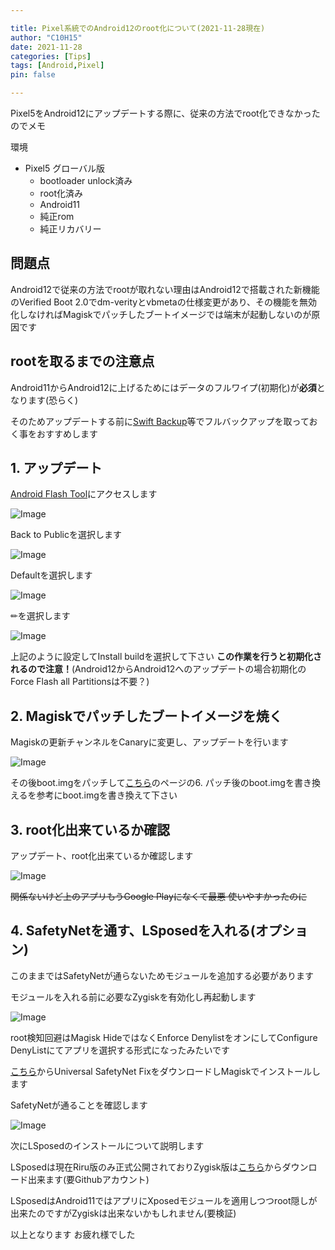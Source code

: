 ```yaml
---

title: Pixel系統でのAndroid12のroot化について(2021-11-28現在)
author: "C10H15"
date: 2021-11-28
categories: [Tips]
tags: [Android,Pixel]
pin: false

---
```


Pixel5をAndroid12にアップデートする際に、従来の方法でroot化できなかったのでメモ

環境

- Pixel5 グローバル版
  - bootloader unlock済み
  - root化済み
  - Android11
  - 純正rom
  - 純正リカバリー

## 問題点

Android12で従来の方法でrootが取れない理由はAndroid12で搭載された新機能のVerified Boot 2.0でdm-verityとvbmetaの仕様変更があり、その機能を無効化しなければMagiskでパッチしたブートイメージでは端末が起動しないのが原因です

## rootを取るまでの注意点

Android11からAndroid12に上げるためにはデータのフルワイプ(初期化)が**必須**となります(恐らく)

そのためアップデートする前に[Swift Backup](https://play.google.com/store/apps/details?id=org.swiftapps.swiftbackup&gl=US)等でフルバックアップを取っておく事をおすすめします

## 1. アップデート

[Android Flash Tool](https://flash.android.com/)にアクセスします

![Image](https://i.imgur.com/ap69DY3.png)

Back to Publicを選択します

![Image](https://i.imgur.com/XxRip8x.png)

Defaultを選択します

![Image](https://i.imgur.com/75vUBC4.png)

✏を選択します

![Image](https://i.imgur.com/QxNlyZM.png)

上記のように設定してInstall buildを選択して下さい **この作業を行うと初期化されるので注意！**(Android12からAndroid12へのアップデートの場合初期化のForce Flash all Partitionsは不要？)

## 2. Magiskでパッチしたブートイメージを焼く

Magiskの更新チャンネルをCanaryに変更し、アップデートを行います

![Image](https://i.imgur.com/xBfkYyE.png)

その後boot.imgをパッチして[こちら](https://0x1f5.github.io/posts/pixel5/)のページの6. パッチ後のboot.imgを書き換えるを参考にboot.imgを書き換えて下さい

## 3. root化出来ているか確認

アップデート、root化出来ているか確認します

![Image](https://i.imgur.com/KC0vkMy.png)

~~関係ないけど上のアプリもうGoogle Playになくて最悪 使いやすかったのに~~

## 4. SafetyNetを通す、LSposedを入れる(オプション)

このままではSafetyNetが通らないためモジュールを追加する必要があります

モジュールを入れる前に必要なZygiskを有効化し再起動します

![Image](https://i.imgur.com/I7S6B7O.png)

root検知回避はMagisk HideではなくEnforce DenylistをオンにしてConfigure DenyListにてアプリを選択する形式になったみたいです

[こちら](https://github.com/kdrag0n/safetynet-fix/releases/tag/v2.2.0)からUniversal SafetyNet FixをダウンロードしMagiskでインストールします

SafetyNetが通ることを確認します

![Image](https://i.imgur.com/KpUGgjt.png)

次にLSposedのインストールについて説明します

LSposedは現在Riru版のみ正式公開されておりZygisk版は[こちら](https://github.com/LSPosed/LSPosed/actions/runs/1438363558)からダウンロード出来ます(要Githubアカウント)

LSposedはAndroid11ではアプリにXposedモジュールを適用しつつroot隠しが出来たのですがZygiskは出来ないかもしれません(要検証)

以上となります お疲れ様でした
